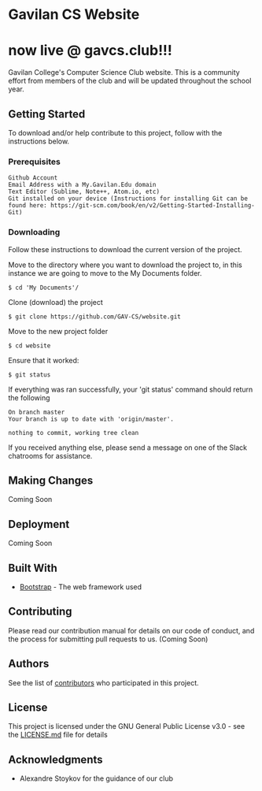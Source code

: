 
# Gavilan CS Website
# now live @ gavcs.club!!!

Gavilan College's Computer Science Club website. This is a community effort from members of the club and will be updated throughout the school year.

## Getting Started

To download and/or help contribute to this project, follow with the instructions below.

### Prerequisites

```
Github Account
Email Address with a My.Gavilan.Edu domain
Text Editor (Sublime, Note++, Atom.io, etc)
Git installed on your device (Instructions for installing Git can be found here: https://git-scm.com/book/en/v2/Getting-Started-Installing-Git)
```

### Downloading

Follow these instructions to download the current version of the project.

Move to the directory where you want to download the project to, in this instance we are going to move to the My Documents folder.

```
$ cd 'My Documents'/
```

Clone (download) the project

```
$ git clone https://github.com/GAV-CS/website.git
```

Move to the new project folder

```
$ cd website
```

Ensure that it worked:

```
$ git status
```

If everything was ran successfully, your 'git status' command should return the following

```
On branch master
Your branch is up to date with 'origin/master'.

nothing to commit, working tree clean

```

If you received anything else, please send a message on one of the Slack chatrooms for assistance.

## Making Changes

Coming Soon


## Deployment

Coming Soon

## Built With

* [Bootstrap](https://getbootstrap.com/) - The web framework used

## Contributing

Please read our contribution manual for details on our code of conduct, and the process for submitting pull requests to us. (Coming Soon)


## Authors

See  the list of [contributors](AUTHORS.md) who participated in this project.

## License

This project is licensed under the GNU General Public License v3.0 - see the [LICENSE.md](LICENSE) file for details

## Acknowledgments

* Alexandre Stoykov for the guidance of our club
